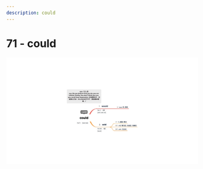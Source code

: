 ```yaml
---
description: could
---
```


# 71 - could



![Image text](https://raw.githubusercontent.com/rulinma/ai-word/master/images/71-could.jpg)



